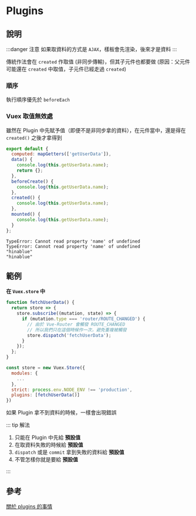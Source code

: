 # Plugins

## 說明

:::danger 注意
如果取資料的方式是 `AJAX`，樣板會先渲染，後來才是資料
:::

傳統作法會在 `created` 作取值 (非同步傳輸)，但其子元件也都要做 (原因：父元件可能還在 `created` 中取值，子元件已經走過 `created`)

### 順序

執行順序優先於 `beforeEach`

### Vuex 取值無效處

雖然在 Plugin 中先賦予值（即便不是非同步拿的資料），在元件當中，還是得在 `created()` 之後才拿得到

```js
export default {
  computed: mapGetters(['getUserData']),
  data() {
    console.log(this.getUserData.name);
    return {};
  },
  beforeCreate() {
    console.log(this.getUserData.name);
  },
  created() {
    console.log(this.getUserData.name);
  },
  mounted() {
    console.log(this.getUserData.name);
  }
};
```

```
TypeError: Cannot read property 'name' of undefined
TypeError: Cannot read property 'name' of undefined
"hinablue"
"hinablue"
```

## 範例

**在 `Vuex.store` 中**

```js
function fetchUserData() {
  return store => {
    store.subscribe((mutation, state) => {
      if (mutation.type === 'router/ROUTE_CHANGED') {
        // 由於 Vue-Router 會觸發 ROUTE_CHANGED
        // 所以我們只在這個時候作一次，避免重複被觸發
        store.dispatch('fetchUserData');
      }
    });
  };
}

const store = new Vuex.Store({
  modules: {
    ...
  },
  strict: process.env.NODE_ENV !== 'production',
  plugins: [fetchUserData()]
})
```

如果 Plugin 拿不到資料的時候，一樣會出現錯誤

::: tip 解法

1.  只能在 Plugin 中先給 **預設值**
1.  在取資料失敗的時候給 **預設值**
1.  `dispatch` 或是 `commit` 拿到失敗的資料給 **預設值**
1.  不管怎樣你就是要給 **預設值**

:::

## 參考

[關於 plugins 的事情](https://blog.hinablue.me/vuejs-vuex-2-0-guan-yu-plugins-de-shi-qing/)
